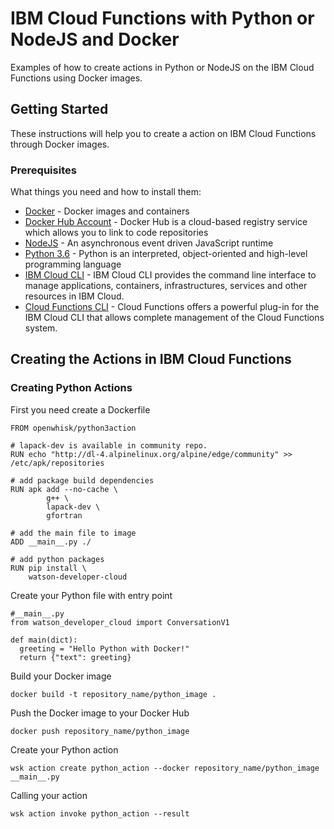 # IBM Cloud Functions with Python or NodeJS and Docker

Examples of how to create actions in Python or NodeJS on the IBM Cloud Functions using Docker images.

## Getting Started

These instructions will help you to create a action on IBM Cloud Functions through Docker images.

### Prerequisites

What things you need and how to install them:

* [Docker](https://docs.docker.com/engine/installation/) - Docker images and containers
* [Docker Hub Account](https://hub.docker.com/) - Docker Hub is a cloud-based registry service which allows you to link to code repositories
* [NodeJS](https://nodejs.org/en/download/) - An asynchronous event driven JavaScript runtime
* [Python 3.6](https://www.python.org/downloads/) - Python is an interpreted, object-oriented and high-level programming language
* [IBM Cloud CLI](https://console.bluemix.net/docs/cli/reference/bluemix_cli/download_cli.html#download_install) - IBM Cloud CLI provides the command line interface to manage applications, containers, infrastructures, services and other resources in IBM Cloud.
* [Cloud Functions CLI](https://console.bluemix.net/docs/openwhisk/bluemix_cli.html#cloudfunctions_cli) - Cloud Functions offers a powerful plug-in for the IBM Cloud CLI that allows complete management of the Cloud Functions system.

## Creating the Actions in IBM Cloud Functions

### Creating Python Actions

First you need create a Dockerfile
```
FROM openwhisk/python3action

# lapack-dev is available in community repo.
RUN echo "http://dl-4.alpinelinux.org/alpine/edge/community" >> /etc/apk/repositories

# add package build dependencies
RUN apk add --no-cache \
        g++ \
        lapack-dev \
        gfortran

# add the main file to image
ADD __main__.py ./

# add python packages
RUN pip install \
    watson-developer-cloud
```

Create your Python file with entry point
```
#__main__.py
from watson_developer_cloud import ConversationV1

def main(dict):
  greeting = "Hello Python with Docker!"
  return {"text": greeting}
```

Build your Docker image
```
docker build -t repository_name/python_image .
```

Push the Docker image to your Docker Hub
```
docker push repository_name/python_image
```

Create your Python action
```
wsk action create python_action --docker repository_name/python_image __main__.py
```

Calling your action

```
wsk action invoke python_action --result
```
